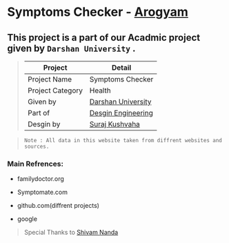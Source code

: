 # Symptoms Checker - [Arogyam](https://surajkushvaha.github.io/arogyam/index.html) #



## This project is a part of our Acadmic project given by ` Darshan University ` .




> |Project|Detail|
> |--|--|
> | Project Name | Symptoms Checker|
> | Project Category| Health |
> | Given by| [Darshan University](https://www.darshan.ac.in) |
> | Part of | [Desgin Engineering](https://www.de.gtu.ac.in) |
> | Desgin by | [Suraj Kushvaha](https://www.github.com/surajkushvaha) |


> `Note : All data in this website taken from diffrent websites and sources.`

### Main Refrences: ###

- familydoctor.org

- Symptomate.com

- github.com(diffrent projects)

- google

> Special Thanks to [Shivam Nanda](https://github.com/Shivam1202)
